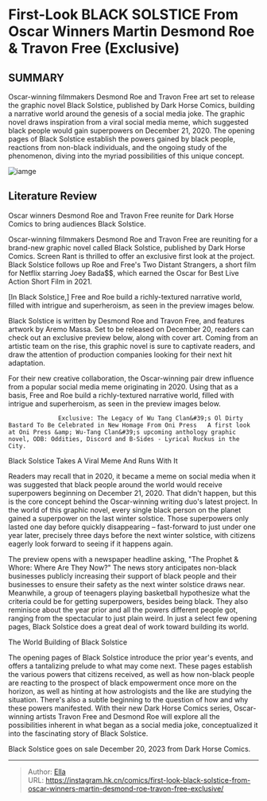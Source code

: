 # First-Look BLACK SOLSTICE From Oscar Winners Martin Desmond Roe &amp; Travon Free (Exclusive)


## SUMMARY 



  Oscar-winning filmmakers Desmond Roe and Travon Free art set to release the graphic novel Black Solstice, published by Dark Horse Comics, building a narrative world around the genesis of a social media joke.   The graphic novel draws inspiration from a viral social media meme, which suggested black people would gain superpowers on December 21, 2020.   The opening pages of Black Solstice establish the powers gained by black people, reactions from non-black individuals, and the ongoing study of the phenomenon, diving into the myriad possibilities of this unique concept.  

![iamge](https://static1.srcdn.com/wordpress/wp-content/uploads/2023/12/black-solstice.jpg)

## Literature Review

Oscar winners Desmond Roe and Travon Free reunite for Dark Horse Comics to bring audiences Black Solstice. 




Oscar-winning filmmakers Desmond Roe and Travon Free are reuniting for a brand-new graphic novel called Black Solstice, published by Dark Horse Comics. Screen Rant is thrilled to offer an exclusive first look at the project. Black Solstice follows up Roe and Free&#39;s Two Distant Strangers, a short film for Netflix starring Joey Bada$$, which earned the Oscar for Best Live Action Short Film in 2021.






[In Black Solstice,] Free and Roe build a richly-textured narrative world, filled with intrigue and superheroism, as seen in the preview images below.




Black Solstice is written by Desmond Roe and Travon Free, and features artwork by Aremo Massa. Set to be released on December 20, readers can check out an exclusive preview below, along with cover art. Coming from an artistic team on the rise, this graphic novel is sure to captivate readers, and draw the attention of production companies looking for their next hit adaptation.

         

For their new creative collaboration, the Oscar-winning pair drew influence from a popular social media meme originating in 2020. Using that as a basis, Free and Roe build a richly-textured narrative world, filled with intrigue and superheroism, as seen in the preview images below.




                  Exclusive: The Legacy of Wu Tang Clan&#39;s Ol Dirty Bastard To Be Celebrated in New Homage From Oni Press   A first look at Oni Press &amp; Wu-Tang Clan&#39;s upcoming anthology graphic novel, ODB: Oddities, Discord and B-Sides - Lyrical Ruckus in the City.    


 Black Solstice Takes A Viral Meme And Runs With It 


          

Readers may recall that in 2020, it became a meme on social media when it was suggested that black people around the world would receive superpowers beginning on December 21, 2020. That didn&#39;t happen, but this is the core concept behind the Oscar-winning writing duo&#39;s latest project. In the world of this graphic novel, every single black person on the planet gained a superpower on the last winter solstice. Those superpowers only lasted one day before quickly disappearing – fast-forward to just under one year later, precisely three days before the next winter solstice, with citizens eagerly look forward to seeing if it happens again.




The preview opens with a newspaper headline asking, &#34;The Prophet &amp; Whore: Where Are They Now?&#34; The news story anticipates non-black businesses publicly increasing their support of black people and their businesses to ensure their safety as the next winter solstice draws near. Meanwhile, a group of teenagers playing basketball hypothesize what the criteria could be for getting superpowers, besides being black. They also reminisce about the year prior and all the powers different people got, ranging from the spectacular to just plain weird. In just a select few opening pages, Black Solstice does a great deal of work toward building its world.



 The World Building of Black Solstice 
         

The opening pages of Black Solstice introduce the prior year&#39;s events, and offers a tantalizing prelude to what may come next. These pages establish the various powers that citizens received, as well as how non-black people are reacting to the prospect of black empowerment once more on the horizon, as well as hinting at how astrologists and the like are studying the situation. There&#39;s also a subtle beginning to the question of how and why these powers manifested. With their new Dark Horse Comics series, Oscar-winning artists Travon Free and Desmond Roe will explore all the possibilities inherent in what began as a social media joke, conceptualized it into the fascinating story of Black Solstice.




Black Solstice goes on sale December 20, 2023 from Dark Horse Comics.



---

> Author: [Ella](https://instagram.hk.cn/)  
> URL: https://instagram.hk.cn/comics/first-look-black-solstice-from-oscar-winners-martin-desmond-roe-travon-free-exclusive/  

